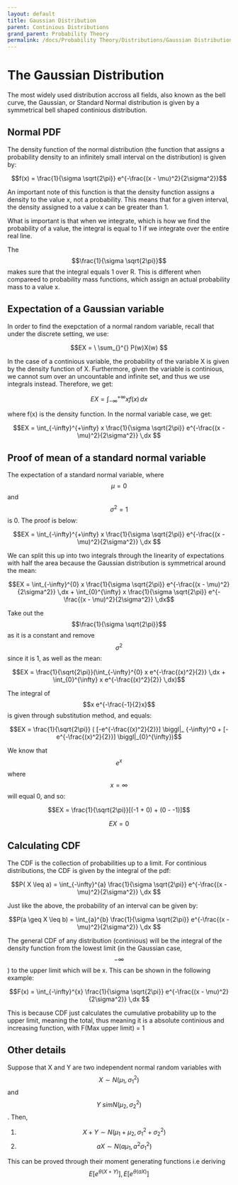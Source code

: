 ```yaml
---
layout: default
title: Gaussian Distribution
parent: Continious Distributions
grand_parent: Probability Theory
permalink: /docs/Probability Theory/Distributions/Gaussian Distribution/
---
```


# The Gaussian Distribution
The most widely used distribution accross all fields, also known as the bell curve, the Gaussian, or Standard Normal distribution is given by a symmetrical bell shaped continious distribution. 

## Normal PDF
The density function of the normal distribution (the function that assigns a probability density to an infinitely small interval on the distribution) is given by:

$$f(x) = \frac{1}{\sigma \sqrt{2\pi}} e^{-\frac{(x - \mu)^2}{2\sigma^2}}$$

An important note of this function is that the density function assigns a density to the value x, not a probability. This means that for a given interval, the density assigned to a value x can be greater than 1.

What is important is that when we integrate, which is how we find the probability of a value, the integral is equal to 1 if we integrate over the entire real line.

The $$\frac{1}{\sigma \sqrt{2\pi}}$$ makes sure that the integral equals 1 over R. This is different when compareed to probability mass functions, which assign an actual probability mass to a value x. 
## Expectation of a Gaussian variable

In order to find the exepctation of a normal random variable, recall that under the discrete setting, we use:

$$EX =  \ \sum_{}^{} P(w)X(w) $$

In the case of a continious variable, the probability of the variable X is given by the density function of X. Furthermore, given the variable is continious, we cannot sum over an uncountable and infinite set, and thus we use integrals instead. Therefore, we get:

$$EX =  \int_{-\infty}^{+\infty} xf(x) \,dx $$

where f(x) is the density function. In the normal variable case, we get:

$$EX =  \int_{-\infty}^{+\infty} x \frac{1}{\sigma \sqrt{2\pi}} e^{-\frac{(x - \mu)^2}{2\sigma^2}} \,dx $$

## Proof of mean of a standard normal variable
The expectation of a standard normal variable, where $$\mu = 0$$ and $$\sigma^2 = 1$$ is 0. The proof is below:

$$EX =  \int_{-\infty}^{+\infty} x \frac{1}{\sigma \sqrt{2\pi}} e^{-\frac{(x - \mu)^2}{2\sigma^2}} \,dx $$

We can split this up into two integrals through the linearity of expectations with half the area because the Gaussian distribution is symmetrical around the mean:

$$EX =  \int_{-\infty}^{0} x \frac{1}{\sigma \sqrt{2\pi}} e^{-\frac{(x - \mu)^2}{2\sigma^2}} \,dx +  \int_{0}^{\infty} x \frac{1}{\sigma \sqrt{2\pi}} e^{-\frac{(x - \mu)^2}{2\sigma^2}} \,dx$$

Take out the $$\frac{1}{\sigma \sqrt{2\pi}}$$ as it is a constant and remove $$\sigma^2$$ since it is 1, as well as the mean:

$$EX =  \frac{1}{\sqrt{2\pi}}(\int_{-\infty}^{0} x e^{-\frac{(x)^2}{2}} \,dx +  \int_{0}^{\infty} x e^{-\frac{(x)^2}{2}} \,dx)$$

The integral of $$x e^{-\frac{-1}{2}x}$$ is given through substitution method, and equals:

$$EX =  \frac{1}{\sqrt{2\pi}} ( [-e^{-\frac{(x)^2}{2}}] \biggl|_ {-\infty}^0 + [-e^{-\frac{(x)^2}{2}}] \biggl|_{0}^{\infty})$$

We know that $$e^x$$ where $$x = \infty$$ will equal 0, and so:

$$EX = \frac{1}{\sqrt{2\pi}}[(-1 + 0) + (0 - -1)]$$

$$EX = 0$$

## Calculating CDF
The CDF is the collection of probabilities up to a limit. For continious distributions, the CDF is given by the integral of the pdf:

$$P( X \leq a) = \int_{-\infty}^{a} \frac{1}{\sigma \sqrt{2\pi}} e^{-\frac{(x - \mu)^2}{2\sigma^2}} \,dx $$

Just like the above, the probability of an interval can be given by:


$$P(a \geq X \leq b) = \int_{a}^{b} \frac{1}{\sigma \sqrt{2\pi}} e^{-\frac{(x - \mu)^2}{2\sigma^2}} \,dx $$

The general CDF of any distribution (continious) will be the integral of the density function from the lowest limit (in the Gaussian case, $$- \infty$$) to the upper limit which will be x. This can be shown in the following example:

$$F(x) = \int_{-\infty}^{x} \frac{1}{\sigma \sqrt{2\pi}} e^{-\frac{(x - \mu)^2}{2\sigma^2}} \,dx $$

This is because CDF just calculates the cumulative probability up to the upper limit, meaning the total, thus meaning it is a absolute continious and increasing function, with F(Max upper limit) = 1

## Other details
Suppose that X and Y are two independent normal random variables with $$X \sim N(\mu_1, \sigma_1^2)$$ and $$Y \ sim N(\mu_2, \sigma^2_2)$$. Then,

1. $$ X + Y \sim N(\mu_1 + \mu_2, \sigma_1^2 + \sigma_2^2)$$
2. $$aX \sim N(a\mu_1, a^2 \sigma_1^2)$$

This can be proved through their moment generating functions i.e deriving $$E[e^{\theta (X+Y)}], E[e^{\theta (aX)}]$$

